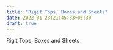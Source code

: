```yaml
---
title: "Rigit Tops, Boxes and Sheets"
date: 2022-01-23T21:45:33+05:30
draft: true
---
```


Rigit Tops, Boxes and Sheets